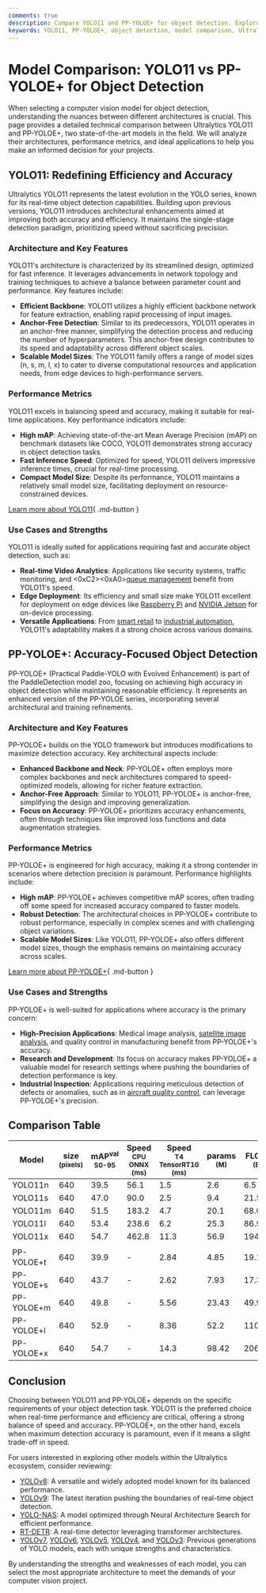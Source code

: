 ```yaml
---
comments: true
description: Compare YOLO11 and PP-YOLOE+ for object detection. Explore performance, architecture, and applications to choose the right model for your needs.
keywords: YOLO11, PP-YOLOE+, object detection, model comparison, Ultralytics, computer vision, machine learning, real-time detection, accuracy, performance metrics
---
```


# Model Comparison: YOLO11 vs PP-YOLOE+ for Object Detection

When selecting a computer vision model for object detection, understanding the nuances between different architectures is crucial. This page provides a detailed technical comparison between Ultralytics YOLO11 and PP-YOLOE+, two state-of-the-art models in the field. We will analyze their architectures, performance metrics, and ideal applications to help you make an informed decision for your projects.

<script async src="https://cdn.jsdelivr.net/npm/chart.js@3.9.1/dist/chart.min.js"></script>
<script defer src="../../javascript/benchmark.js"></script>

<canvas id="modelComparisonChart" width="1024" height="400" active-models='["YOLO11", "PP-YOLOE+"]'></canvas>

## YOLO11: Redefining Efficiency and Accuracy

Ultralytics YOLO11 represents the latest evolution in the YOLO series, known for its real-time object detection capabilities. Building upon previous versions, YOLO11 introduces architectural enhancements aimed at improving both accuracy and efficiency. It maintains the single-stage detection paradigm, prioritizing speed without sacrificing precision.

### Architecture and Key Features

YOLO11's architecture is characterized by its streamlined design, optimized for fast inference. It leverages advancements in network topology and training techniques to achieve a balance between parameter count and performance. Key features include:

- **Efficient Backbone**: YOLO11 utilizes a highly efficient backbone network for feature extraction, enabling rapid processing of input images.
- **Anchor-Free Detection**: Similar to its predecessors, YOLO11 operates in an anchor-free manner, simplifying the detection process and reducing the number of hyperparameters. This anchor-free design contributes to its speed and adaptability across different object scales.
- **Scalable Model Sizes**: The YOLO11 family offers a range of model sizes (n, s, m, l, x) to cater to diverse computational resources and application needs, from edge devices to high-performance servers.

### Performance Metrics

YOLO11 excels in balancing speed and accuracy, making it suitable for real-time applications. Key performance indicators include:

- **High mAP**: Achieving state-of-the-art Mean Average Precision (mAP) on benchmark datasets like COCO, YOLO11 demonstrates strong accuracy in object detection tasks.
- **Fast Inference Speed**: Optimized for speed, YOLO11 delivers impressive inference times, crucial for real-time processing.
- **Compact Model Size**: Despite its performance, YOLO11 maintains a relatively small model size, facilitating deployment on resource-constrained devices.

[Learn more about YOLO11](https://docs.ultralytics.com/models/yolo11/){ .md-button }

### Use Cases and Strengths

YOLO11 is ideally suited for applications requiring fast and accurate object detection, such as:

- **Real-time Video Analytics**: Applications like security systems, traffic monitoring, and <0xC2><0xA0>[queue management](https://docs.ultralytics.com/guides/queue-management/) benefit from YOLO11's speed.
- **Edge Deployment**: Its efficiency and small size make YOLO11 excellent for deployment on edge devices like [Raspberry Pi](https://docs.ultralytics.com/guides/raspberry-pi/) and [NVIDIA Jetson](https://docs.ultralytics.com/guides/nvidia-jetson/) for on-device processing.
- **Versatile Applications**: From [smart retail](https://www.ultralytics.com/blog/ai-for-smarter-retail-inventory-management) to [industrial automation](https://www.ultralytics.com/solutions/ai-in-manufacturing), YOLO11's adaptability makes it a strong choice across various domains.

## PP-YOLOE+: Accuracy-Focused Object Detection

PP-YOLOE+ (Practical Paddle-YOLO with Evolved Enhancement) is part of the PaddleDetection model zoo, focusing on achieving high accuracy in object detection while maintaining reasonable efficiency. It represents an enhanced version of the PP-YOLOE series, incorporating several architectural and training refinements.

### Architecture and Key Features

PP-YOLOE+ builds on the YOLO framework but introduces modifications to maximize detection accuracy. Key architectural aspects include:

- **Enhanced Backbone and Neck**: PP-YOLOE+ often employs more complex backbones and neck architectures compared to speed-optimized models, allowing for richer feature extraction.
- **Anchor-Free Approach**: Similar to YOLO11, PP-YOLOE+ is anchor-free, simplifying the design and improving generalization.
- **Focus on Accuracy**: PP-YOLOE+ prioritizes accuracy enhancements, often through techniques like improved loss functions and data augmentation strategies.

### Performance Metrics

PP-YOLOE+ is engineered for high accuracy, making it a strong contender in scenarios where detection precision is paramount. Performance highlights include:

- **High mAP**: PP-YOLOE+ achieves competitive mAP scores, often trading off some speed for increased accuracy compared to faster models.
- **Robust Detection**: The architectural choices in PP-YOLOE+ contribute to robust performance, especially in complex scenes and with challenging object variations.
- **Scalable Model Sizes**: Like YOLO11, PP-YOLOE+ also offers different model sizes, though the emphasis remains on maintaining accuracy across scales.

[Learn more about PP-YOLOE+](https://github.com/PaddlePaddle/PaddleDetection/blob/release/2.8/configs/ppyoloe/README.md){ .md-button }

### Use Cases and Strengths

PP-YOLOE+ is well-suited for applications where accuracy is the primary concern:

- **High-Precision Applications**: Medical image analysis, [satellite image analysis](https://www.ultralytics.com/blog/using-computer-vision-to-analyse-satellite-imagery), and quality control in manufacturing benefit from PP-YOLOE+'s accuracy.
- **Research and Development**: Its focus on accuracy makes PP-YOLOE+ a valuable model for research settings where pushing the boundaries of detection performance is key.
- **Industrial Inspection**: Applications requiring meticulous detection of defects or anomalies, such as in [aircraft quality control](https://www.ultralytics.com/blog/computer-vision-aircraft-quality-control-and-damage-detection), can leverage PP-YOLOE+'s precision.

## Comparison Table

| Model      | size<br><sup>(pixels) | mAP<sup>val<br>50-95 | Speed<br><sup>CPU ONNX<br>(ms) | Speed<br><sup>T4 TensorRT10<br>(ms) | params<br><sup>(M) | FLOPs<br><sup>(B) |
| ---------- | --------------------- | -------------------- | ------------------------------ | ----------------------------------- | ------------------ | ----------------- |
| YOLO11n    | 640                   | 39.5                 | 56.1                           | 1.5                                 | 2.6                | 6.5               |
| YOLO11s    | 640                   | 47.0                 | 90.0                           | 2.5                                 | 9.4                | 21.5              |
| YOLO11m    | 640                   | 51.5                 | 183.2                          | 4.7                                 | 20.1               | 68.0              |
| YOLO11l    | 640                   | 53.4                 | 238.6                          | 6.2                                 | 25.3               | 86.9              |
| YOLO11x    | 640                   | 54.7                 | 462.8                          | 11.3                                | 56.9               | 194.9             |
|            |                       |                      |                                |                                     |                    |                   |
| PP-YOLOE+t | 640                   | 39.9                 | -                              | 2.84                                | 4.85               | 19.15             |
| PP-YOLOE+s | 640                   | 43.7                 | -                              | 2.62                                | 7.93               | 17.36             |
| PP-YOLOE+m | 640                   | 49.8                 | -                              | 5.56                                | 23.43              | 49.91             |
| PP-YOLOE+l | 640                   | 52.9                 | -                              | 8.36                                | 52.2               | 110.07            |
| PP-YOLOE+x | 640                   | 54.7                 | -                              | 14.3                                | 98.42              | 206.59            |

## Conclusion

Choosing between YOLO11 and PP-YOLOE+ depends on the specific requirements of your object detection task. YOLO11 is the preferred choice when real-time performance and efficiency are critical, offering a strong balance of speed and accuracy. PP-YOLOE+, on the other hand, excels when maximum detection accuracy is paramount, even if it means a slight trade-off in speed.

For users interested in exploring other models within the Ultralytics ecosystem, consider reviewing:

- [YOLOv8](https://docs.ultralytics.com/models/yolov8/): A versatile and widely adopted model known for its balanced performance.
- [YOLOv9](https://docs.ultralytics.com/models/yolov9/): The latest iteration pushing the boundaries of real-time object detection.
- [YOLO-NAS](https://docs.ultralytics.com/models/yolo-nas/): A model optimized through Neural Architecture Search for efficient performance.
- [RT-DETR](https://docs.ultralytics.com/models/rtdetr/): A real-time detector leveraging transformer architectures.
- [YOLOv7](https://docs.ultralytics.com/models/yolov7/), [YOLOv6](https://docs.ultralytics.com/models/yolov6/), [YOLOv5](https://docs.ultralytics.com/models/yolov5/), [YOLOv4](https://docs.ultralytics.com/models/yolov4/), and [YOLOv3](https://docs.ultralytics.com/models/yolov3/): Previous generations of YOLO models, each with unique strengths and characteristics.

By understanding the strengths and weaknesses of each model, you can select the most appropriate architecture to meet the demands of your computer vision project.
